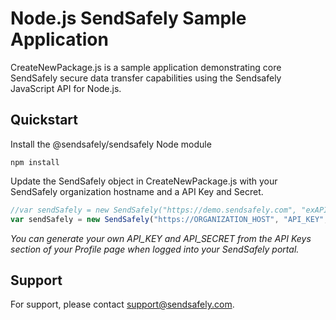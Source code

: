 
# Node.js SendSafely Sample Application

CreateNewPackage.js is a sample application demonstrating core SendSafely secure data transfer capabilities using the Sendsafely JavaScript API for Node.js. 

## Quickstart
Install the @sendsafely/sendsafely Node module 
```console
npm install
```

Update the SendSafely object in CreateNewPackage.js with your SendSafely organization hostname and a API Key and Secret.

```javascript
//var sendSafely = new SendSafely("https://demo.sendsafely.com", "exAPIkeyxyz", "exAPIsecretxyz");
var sendSafely = new SendSafely("https://ORGANIZATION_HOST", "API_KEY", "API_SECRET");
```

*You can generate your own API_KEY and API_SECRET from the API Keys section of your Profile page when logged into your SendSafely portal.* 

## Support
For support, please contact support@sendsafely.com. 